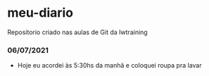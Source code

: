 # meu-diario
Repositorio criado nas aulas de Git da Iwtraining

### 06/07/2021
- Hoje eu acordei às 5:30hs da manhã e coloquei roupa pra lavar

